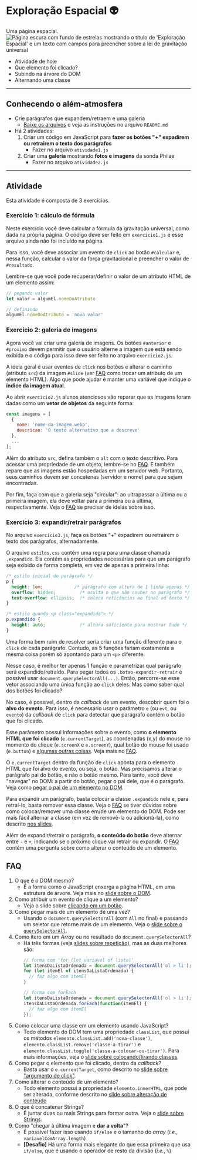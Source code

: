 # Exploração Espacial  👽

Uma página espacial.
![Página escura com fundo de estrelas mostrando o título de 'Exploração Espacial' e um texto com campos para preencher sobre a lei de gravitação universal](https://willsallum.github.io/cefet_web/images/cefet-web-space.webp)

- Atividade de hoje
- Que elemento foi clicado?
- Subindo na árvore do DOM
- Alternando uma classe
<!-- {ul:.content} -->

---
## Conhecendo o além-atmosfera

- Crie parágrafos que expandem/retraem e uma galeria 
  - [Baixe os arquivos][space] e veja as instruções
    no arquivo `README.md`
- Há 2 atividades:
  1. Criar um código em JavaScript para **fazer os botões "+"
     expadirem ou retrairem o texto dos parágrafos**
     - Fazer no arquivo `atividade1.js`
  2. Criar uma **galeria** mostrando **fotos e imagens** da sonda Philae
     - Fazer no arquivo `atividade2.js`

[space]: https://github.com/willsallum/cefet_web_space/archive/master.zip

---
## Atividade

Esta atividade é composta de 3 exercícios.

### Exercício 1: cálculo de fórmula

Neste exercício você deve calcular a fórmula da gravitação universal, como
dada na própria página. O código deve ser feito em `exercicio1.js` e
esse arquivo ainda não foi incluído na página.

Para isso, você deve associar um evento de `click` ao botão `#calcular` e,
nessa função, calcular o valor da força gravitacional e preencher o valor
de `#resultado`.

Lembre-se que você pode recuperar/definir o valor de
um atributo HTML de um elemento assim:

```js
// pegando valor
let valor = algumEl.nomeDoAtributo

// definindo
algumEl.nomeDoAtributo = 'novo valor'
```

### Exercício 2: galeria de imagens

Agora você vai criar uma galeria de imagens. Os botões `#anterior`
e `#proximo` devem permitir que o usuário alterne a imagem que está
sendo exibida e o código para isso deve ser feito no arquivo `exercicio2.js`.

A ideia geral é usar eventos de `click` nos botões e alterar o
caminho (atributo `src`) da imagem `#slide` (ver [FAQ](#faq) como trocar
um atributo de um elemento HTML). Algo que pode ajudar é manter uma variável
que indique o **índice da imagem atual**.

Ao abrir `exercicio2.js` alunos atenciosos vão reparar que as imagens 
foram dadas como um **vetor de objetos** da seguinte forma:

```js
const imagens = [
  {
    nome: 'nome-da-imagem.webp',
    descricao: 'O texto alternativo que a descreve'
  },
  ...
];
```

Além do atributo `src`, defina também o `alt` com o texto descritivo.
Para acessar uma propriedade de um objeto, lembre-se no [FAQ](#faq).
E também repare que as imagens estão hospedadas em um servidor web.
Portanto, seus caminhos devem ser concatenas (servidor e nome) para
que sejam encontradas.

Por fim, faça com que a galeria seja "circular": ao ultrapassar a 
última ou a primeira imagem, ela deve voltar para a primeira ou a última,
respectivamente. Veja o [FAQ](#faq) se precisar de ideias sobre isso.


### Exercício 3: expandir/retrair parágrafos

No arquivo `exercicio3.js`, faça os botões "+" expadirem ou 
retrairem o texto dos parágrafos, alternadamente.

O arquivo `estilos.css` contém uma regra para uma classe chamada `.expandido`.
Ela contém as propriedades necessárias para que um parágrafo seja exibido
de forma completa, em vez de apenas a primeira linha:

```css
/* estilo inicial do parágrafo */
p {
  height: 1em;            /* parágrafo com altura de 1 linha apenas */
  overflow: hidden;         /* oculta o que não couber no parágrafo */
  text-overflow: ellipsis;  /* coloca reticências ao final od texto */
}

/* estilo quando <p class="expandido"> */
p.expandido {
  height: auto;             /* altura suficiente para mostrar tudo */
}
```

Uma forma bem ruim de resolver seria criar uma função diferente para
o `click` de cada parágrafo. Contudo, as 5 funções fariam exatamente
a mesma coisa porém só apontando para um `<p>` diferente.

Nesse caso, é melhor ter apenas 1 função e parametrizar qual parágrafo
será expandido/retraído. Para pegar todos os `.botao-expandir-retrair`
é possível usar `document.querySelectorAll(...)`. Então, percorre-se
esse vetor associando uma única função ao `click` deles. Mas como
saber qual dos botões foi clicado?

No caso, é possível, dentro da _callback_ de um evento, descobrir
quem foi o **alvo do evento**. Para isso, é necessário usar o
parâmetro `e` (ou `evt`, ou `evento`) da _callback_  de `click`
para detectar que parágrafo contém o botão que foi clicado.

Esse parâmetro possui informações sobre o evento, como **o elemento HTML
que foi clicado** (`e.currentTarget`), as coordenadas (x,y) do mouse
no momento do clique (`e.screenX` e `e.screenY`), qual botão do
mouse foi usado (`e.button`) e [algumas outras coisas][click-event]. Veja
mais no [FAQ](#faq).

O `e.currentTarget` dentro da função de `click` aponta para o elemento HTML
que foi alvo do evento, ou seja, o botão. Mas precisamos alterar o parágrafo
pai do botão, e não o botão mesmo. Para tanto, você deve "navegar" no DOM:
a partir do botão, pegar o pai dele, que é o parágrafo. Veja como
[pegar o pai de um elemento no DOM][subindo-no-dom].

Para expandir um parágrafo, basta colocar a classe `.expandido` nele e,
para retraí-lo, basta remover essa classe. Veja o [FAQ](#faq) se tiver
dúvidas sobre como colocar/remover uma classe em/de um elemento do DOM.
Pode ser mais fácil alternar a classe (em vez de removê-la ou adicioná-la),
como descrito [nos slides][alternando-uma-classe].

Além de expandir/retrair o parágrafo, **o conteúdo do botão** deve alternar
entre `-` e `+`, indicando se o próximo clique vai retrair ou expandir.
O [FAQ](#faq) contém uma pergunta sobre como alterar o conteúdo de um elemento.



## FAQ

1. O que é o DOM mesmo?
   - É a forma como o JavaScript enxerga a página HTML, em uma estrutura
     de árvore. Veja mais no [slide sobre o DOM][dom].
1. Como atribuir um evento de clique a um elemento?
   - Veja o slide sobre [clicando em um botão][clicando-botao].
1. Como pegar mais de um elemento de uma vez?
   - Usando o `document.querySelectorAll` (com `All` no final) e passando um
     seletor que retorne mais de um elemento. Veja o
     [slide sobre o `querySelectorAll`][query-selector-all].
1. Como itero em um _Array_ ou no resultado do `document.querySelectorAll`?
   - Há três formas (veja [slides sobre repetição][iteracao]), mas as duas
     melhores são:
     ```js
     // forma com 'for (let variavel of lista)'
     let itensDaListaOrdenada = document.querySelectorAll('ol > li');
     for (let itemEl of itensDaListaOrdenada) {
       // faz algo com itemEl
     }
     ```
     ```js
     // forma com forEach
     let itensDaListaOrdenada = document.querySelectorAll('ol > li');
     itensDaListaOrdenada.forEach(function(itemEl) {
       // faz algo com itemEl
     });
     ```
1. Como colocar uma classe em um elemento usando JavaScript?
   - Todo elemento do DOM tem uma propriedade `classList`, que possui os
     métodos `elemento.classList.add('nova-classe')`,
     `elemento.classList.remove('classe-a-tirar')` e
     `elemento.classList.toggle('classe-a-colocar-ou-tirar')`. Para mais
     informações, veja o [slide sobre colocando/tirando classes][classes].
1. Como pegar o elemento que foi clicado, dentro da _callback_?
   - Basta usar o `e.currentTarget`, como descrito no
     [slide sobre "argumento de click"][argumento-de-click].
1. Como alterar o conteúdo de um elemento?
   - Todo elemento possui a propriedade `elemento.innerHTML`, que pode ser
     alterada, conforme descrito no
     [slide sobre alteração de conteúdo][alterando-o-conteudo]
1. O que é concatenar Strings?
   - É juntar duas ou mais Strings para formar outra. Veja o
     [slide sobre Strings][tipo-string].
1. Como "chegar à última imagem e **dar a volta**"?
   - É possível fazer isso usando `if/else` e o tamanho do _array_
     (_i.e._, `variavelComArray.length`)
   - **[Desafio]** Há uma forma mais elegante do que essa primeira que
     usa `if/else`, que é usando o operador de resto da divisão (_i.e._, `%`)


[alternando-uma-classe]: https://willsallum.github.io/cefet_web/classes/js2/#alternando-uma-classe
[dom]: https://https://willsallum.github.io/cefet_web/classes/js2/#dando-comportamento-%C3%A0-p%C3%A1gina
[click-event]: https://developer.mozilla.org/en-US/docs/Web/Events/click
[clicando-botao]: https://willsallum.github.io/cefet_front_end/classes/js1/#criando-um-evento-de-clique
[query-selector-all]: https://https://willsallum.github.io/cefet_web/classes/js2/#selecionando-v%C3%A1rios-elementos-13
[subindo-no-dom]: https://willsallum.github.io/cefet_web/classes/js2/#dom-como-uma-%C3%A1rvore
[iteracao]: https://willsallum.github.io/cefet_web/classes/js1/#for-formas-mais-legais
[classes]: https://willsallum.github.io/cefet_web/classes/js2/#colocandoremovendo-classes
[argumento-de-click]: https://willsallum.github.io/cefet_web/classes/js2/#associando-mesma-callback-para-v%C3%A1rios-elementos
[alterando-o-conteudo]: https://willsallum.github.io/cefet_web/classes/js2/#anatomia-de-uma-tag
[tipo-string]: https://willsallum.github.io/cefet_web/classes/js1/#manipulando-strings
[const]: https://willsallum.github.io/cefet_web/classes/js1/#const-e-var

